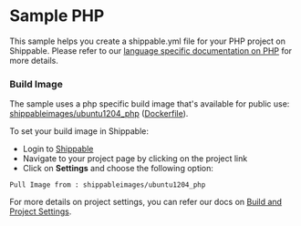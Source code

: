 Sample PHP
===============

This sample helps you create a shippable.yml file for your PHP project on Shippable. Please refer to our [language specific documentation on PHP](http://docs.shippable.com/languages/#php) for more details.

### Build Image

The sample uses a php specific build image that's available for public use:
[shippableimages/ubuntu1204_php](https://registry.hub.docker.com/u/shippableimages/ubuntu1204_php)  ([Dockerfile](https://github.com/shippableImages/ubuntu1204_php/blob/master/Dockerfile)).

To set your build image in Shippable:
- Login to [Shippable](https://www.shippable.com) 
- Navigate to your project page by clicking on the project link
- Click on **Settings** and choose the following option:

`Pull Image from : shippableimages/ubuntu1204_php`

For more details on project settings, you can refer our docs on  [Build and Project Settings](http://docs.shippable.com/project_settings).
